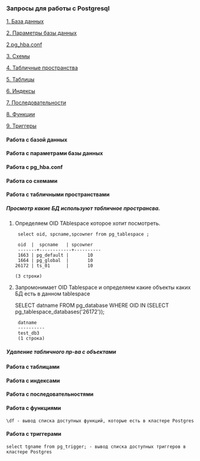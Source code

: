 ### Запросы для работы с Postgresql 
[1. База данных](https://github.com/Aleksey-10081967/Postgresql-study/blob/main/psql_query/readme.md#Работа-с-базой-данных)

[2. Параметры базы данных](https://github.com/Aleksey-10081967/Postgresql-study/blob/main/psql_query/readme.md#Работа-с-Параметрами-базы-данных)

[2.pg_hba.conf](https://github.com/Aleksey-10081967/Postgresql-study/blob/main/psql_query/readme.md#Работа-с-pg_hba.conf)

[3. Схемы](https://github.com/Aleksey-10081967/Postgresql-study/blob/main/psql_query/readme.md#Работа-со-схемами)

[4. Табличные пространства](https://github.com/Aleksey-10081967/Postgresql-study/blob/main/psql_query/readme.md#Работа-с-табличными-пространствами)

[5. Таблицы](https://github.com/Aleksey-10081967/Postgresql-study/blob/main/psql_query/readme.md#Работа-с-таблицами)

[6. Индексы](https://github.com/Aleksey-10081967/Postgresql-study/blob/main/psql_query/readme.md#Работа-с-индексами)

[7. Последовательности](https://github.com/Aleksey-10081967/Postgresql-study/blob/main/psql_query/readme.md#Работа-с-последовательностями)

[8. Функции](https://github.com/Aleksey-10081967/Postgresql-study/blob/main/psql_query/readme.md#Работа-с-функциями)

[9. Триггеры](https://github.com/Aleksey-10081967/Postgresql-study/blob/main/psql_query/readme.md#Работа-с-триггерами)

#### Работа с базой данных

#### Работа с параметрами базы данных

#### Работа с pg_hba.conf

#### Работа со схемами

#### Работа с табличными пространствами

##### Просмотр какие БД используют табличное пространсва.

1. Определяем OID TAblespace которое хотит посмотреть.

        select oid, spcname,spcowner from pg_tablespace ;
        
        oid  |  spcname   | spcowner 
        -------+------------+----------
        1663 | pg_default |       10
        1664 | pg_global  |       10
       26172 | ts_01      |       10
       
       (3 строки)

2. Запромонимает OID Tablespace и определяем какие объекты каких БД есть в данном tablespace

    SELECT datname FROM pg_database WHERE OID IN (SELECT pg_tablespace_databases('26172'));
    
        datname  
        ----------
        test_db3
        (1 строка)

##### Удаление табличного пр-ва с объектами

#### Работа с таблицами

#### Работа с индексами

#### Работа с последовательностями

#### Работа с функциями

    \df - вывод списка доступных функций, которые есть в кластере Postgres


#### Работа с триггерами

    select tgname from pg_trigger; - вывод списка доступных триггеров в кластере Postgres

